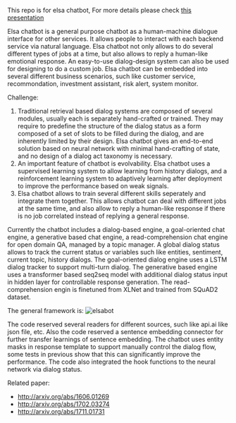 This repo is for elsa chatbot, For more details please check [this presentation](https://nlp-lab.com/chatbot)

Elsa chatbot is a general purpose chatbot as a human-machine dialogue interface for other services. It allows people to interact with each backend service via natural language. Elsa chatbot not only allows to do several different types of jobs at a time, but also allows to reply a human-like emotional response. An easy-to-use dialog-design system can also be used for designing to do a custom job. Elsa chatbot can be embedded into several different business scenarios, such like customer service, recommondation, investment assistant, risk alert, system monitor.

Challenge:
1. Traditional retrieval based dialog systems are composed of several modules, usually each is separately hand-crafted or trained. They may require to predefine the structure of the dialog status as a form composed of a set of slots to be filled during the dialog, and are inherently limited by their design. Elsa chatbot gives an end-to-end solution based on neural network with minimal hand-crafting of state, and no design of a dialog act taxonomy is necessary. 
2. An important feature of chatbot is evolvability. Elsa chatbot uses a supervised learning system to allow learning from history dialogs, and a reinforcement learning system to adaptively learning after deployment to improve the performance based on weak signals.
3. Elsa chatbot allows to train several different skills seperately and integrate them together. This allows chatbot can deal with different jobs at the same time, and also allow to reply a human-like response if there is no job correlated instead of replying a general response.  

Currently the chatbot includes a dialog-based engine, a goal-oriented chat engine, a generative based chat engine, a read-comprehension chat engine for open domain QA, managed by a topic manager. A global dialog status allows to track the current status or variables such like entities, sentiment, current topic, history dialogs. The goal-oriented dialog engine uses a LSTM dialog tracker to support multi-turn dialog. The generative based engine uses a transformer based seq2seq model with additional dialog status input in hidden layer for controllable response generation. The read-comprehension engin is finetuned from XLNet and trained from SQuAD2 dataset.

The general framework is: 
![elsabot](https://github.com/zhupengjia/elsa_chatbot/blob/develop/docs/chatbot.png?raw=true)

The code reserved several readers for different sources, such like api.ai like json file, etc. Also the code reserved a sentence embedding connector for further transfer learnings of sentence embedding. The chatbot uses entity masks in response template to support manually control the dialog flow, some tests in previous show that this can significantly improve the performance. The code also integrated the hook functions to the neural network via dialog status.

Related paper:

* http://arxiv.org/abs/1606.01269
* http://arxiv.org/abs/1702.03274
* http://arxiv.org/abs/1711.01731
